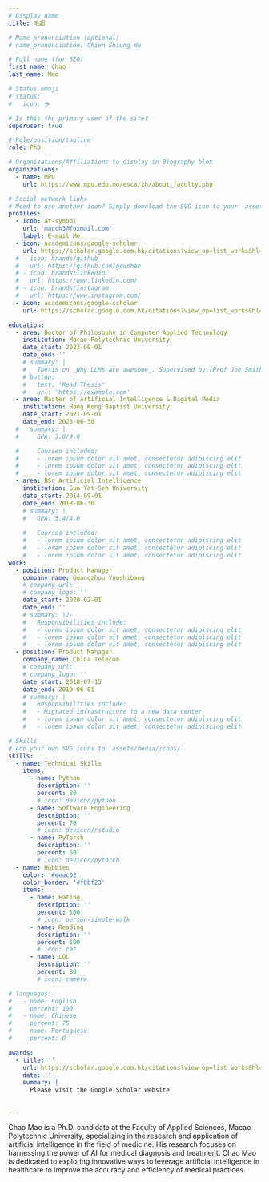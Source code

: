 ```yaml
---
# Display name
title: 毛超

# Name pronunciation (optional)
# name_pronunciation: Chien Shiung Wu

# Full name (for SEO)
first_name: Chao
last_name: Mao

# Status emoji
# status:
#   icon: ☕️

# Is this the primary user of the site?
superuser: true

# Role/position/tagline
role: PhD

# Organizations/Affiliations to display in Biography blox
organizations:
  - name: MPU
    url: https://www.mpu.edu.mo/esca/zh/about_faculty.php

# Social network links
# Need to use another icon? Simply download the SVG icon to your `assets/media/icons/` folder.
profiles:
  - icon: at-symbol
    url: 'maoch3@foxmail.com'
    label: E-mail Me
  - icon: academicons/google-scholar
    url: https://scholar.google.com.hk/citations?view_op=list_works&hl=zh-CN&user=S4HPuI4AAAAJ&gmla=AJsN-F4Rehd6Xn73IKKqbgufm7yl-QKi2v01iUh-APKBgFf58xxIHYjRQwOC8KeGgSzzENTJYYC5HVdYNyKbT6s-So8SelenUKoRKuL6IXCUuyDRq9TJIadzFRxkSItc3tNWtmUmnItA
  # - icon: brands/github
  #   url: https://github.com/gcushen
  # - icon: brands/linkedin
  #   url: https://www.linkedin.com/
  # - icon: brands/instagram
  #   url: https://www.instagram.com/
  - icon: academicons/google-scholar
    url: https://scholar.google.com.hk/citations?view_op=list_works&hl=zh-CN&user=S4HPuI4AAAAJ&gmla=AJsN-F4Rehd6Xn73IKKqbgufm7yl-QKi2v01iUh-APKBgFf58xxIHYjRQwOC8KeGgSzzENTJYYC5HVdYNyKbT6s-So8SelenUKoRKuL6IXCUuyDRq9TJIadzFRxkSItc3tNWtmUmnItA

education:
  - area: Doctor of Philosophy in Computer Applied Technology
    institution: Macao Polytechnic University
    date_start: 2023-09-01
    date_end: ''
    # summary: |
    #   Thesis on _Why LLMs are awesome_. Supervised by [Prof Joe Smith](https://example.com). Presented papers at 5 IEEE conferences with the contributions being published in 2 Springer journals.
    # button:
    #   text: 'Read Thesis'
    #   url: 'https://example.com'
  - area: Master of Artificial Intelligence & Digital Media
    institution: Hong Kong Baptist University
    date_start: 2021-09-01
    date_end: 2023-06-30
  #   summary: |
  #     GPA: 3.8/4.0

  #     Courses included:
  #     - lorem ipsum dolor sit amet, consectetur adipiscing elit
  #     - lorem ipsum dolor sit amet, consectetur adipiscing elit
  #     - lorem ipsum dolor sit amet, consectetur adipiscing elit
  - area: BSc Artificial Intelligence
    institution: Sun Yat-Sen University
    date_start: 2014-09-01
    date_end: 2018-06-30
    # summary: |
    #   GPA: 3.4/4.0
      
    #   Courses included:
    #   - lorem ipsum dolor sit amet, consectetur adipiscing elit
    #   - lorem ipsum dolor sit amet, consectetur adipiscing elit
    #   - lorem ipsum dolor sit amet, consectetur adipiscing elit
work:
  - position: Product Manager
    company_name: Guangzhou Yaoshibang
    # company_url: ''
    # company_logo: ''
    date_start: 2020-02-01
    date_end: ''
    # summary: |2-
    #   Responsibilities include:
    #   - lorem ipsum dolor sit amet, consectetur adipiscing elit
    #   - lorem ipsum dolor sit amet, consectetur adipiscing elit
    #   - lorem ipsum dolor sit amet, consectetur adipiscing elit
  - position: Product Manager
    company_name: China Telecom
    # company_url: ''
    # company_logo: ''
    date_start: 2018-07-15
    date_end: 2019-06-01
    # summary: |
    #   Responsibilities include:
    #   - Migrated infrastructure to a new data center
    #   - lorem ipsum dolor sit amet, consectetur adipiscing elit
    #   - lorem ipsum dolor sit amet, consectetur adipiscing elit

# Skills
# Add your own SVG icons to `assets/media/icons/`
skills:
  - name: Technical Skills
    items:
      - name: Python
        description: ''
        percent: 80
        # icon: devicon/python
      - name: Software Engineering
        description: ''
        percent: 70
        # icon: devicon/rstudio
      - name: PyTorch
        description: ''
        percent: 60
        # icon: devicon/pytorch
  - name: Hobbies
    color: '#eeac02'
    color_border: '#f0bf23'
    items:
      - name: Eating
        description: ''
        percent: 100
        # icon: person-simple-walk
      - name: Reading
        description: ''
        percent: 100
        # icon: cat
      - name: LOL
        description: ''
        percent: 80
        # icon: camera

# languages:
#   - name: English
#     percent: 100
#   - name: Chinese
#     percent: 75
#   - name: Portuguese
#     percent: 0

awards:
  - title: ''
    url: https://scholar.google.com.hk/citations?view_op=list_works&hl=zh-CN&user=S4HPuI4AAAAJ&gmla=AJsN-F4Rehd6Xn73IKKqbgufm7yl-QKi2v01iUh-APKBgFf58xxIHYjRQwOC8KeGgSzzENTJYYC5HVdYNyKbT6s-So8SelenUKoRKuL6IXCUuyDRq9TJIadzFRxkSItc3tNWtmUmnItA
    date: ''
    summary: |
      Please visit the Google Scholar website
  

---
```


Chao Mao is a Ph.D. candidate at the Faculty of Applied Sciences, Macao Polytechnic University, specializing in the research and application of artificial intelligence in the field of medicine. His research focuses on harnessing the power of AI for medical diagnosis and treatment. Chao Mao is dedicated to exploring innovative ways to leverage artificial intelligence in healthcare to improve the accuracy and efficiency of medical practices.
